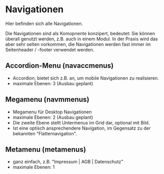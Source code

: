 # Navigationen

Hier befinden sich alle Navigationen.

Die Navigationen sind als Komopnente konzipert, bedeutet: Sie können überall genutzt werden, z.B. auch in einem Modul.
In der Praxis wird das aber sehr selten vorkommen, die Navigationen werden fast immer im Seitenheader / -footer verwendet werden.

## Accordion-Menu (navaccmenus)
- Accordion, bietet sich z.B. an, um mobile Navigationen zu realisieren.
- maximale Ebenen: 3 (Ausbau geplant)

## Megamenu (navmmenus)
- Megamenu für Desktop Navigationen
- maximale Ebenen: 2 (Ausbau geplant)
- Die zweite Ebene stellt Untermenus im Grid dar, optional mit Bild.
- Ist eine optisch ansprechendere Navigation, im Gegensatz zu der bekannten "Flatternavigation".

## Metamenu (metamenus)
- ganz einfach, z.B. "Impressum | AGB | Datenschutz"
- maximale Ebenen: 1
